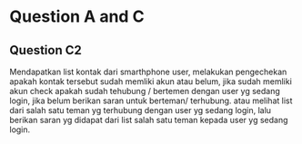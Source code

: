 # Question A and C

## Question C2

Mendapatkan list kontak dari smarthphone user, melakukan pengechekan apakah kontak tersebut sudah memliki akun atau belum,
jika sudah memliki akun check apakah sudah tehubung / bertemen dengan user yg sedang login,
jika belum berikan saran untuk berteman/ terhubung.
atau melihat list dari salah satu teman yg terhubung dengan user yg sedang login, lalu berikan saran yg didapat dari list salah satu teman kepada user yg sedang login.
